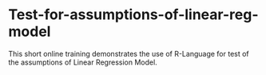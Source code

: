 # Test-for-assumptions-of-linear-reg-model
This short online training demonstrates the use of R-Language for test of the assumptions of Linear Regression Model. 
